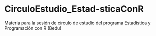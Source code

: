 # CirculoEstudio_Estad-sticaConR
Materia para la sesión de círculo de estudio del programa Estadística y Programación con R (Bedu)
